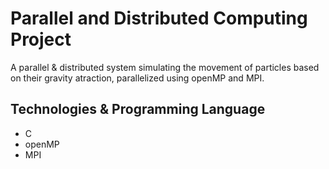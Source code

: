 # Parallel and Distributed Computing Project
A parallel & distributed system simulating the movement of particles based on their gravity atraction, parallelized using openMP and MPI.

## Technologies & Programming Language
- C 
- openMP
- MPI
